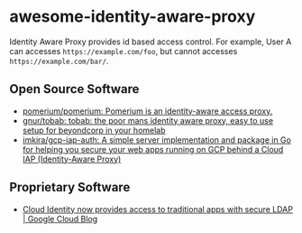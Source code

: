 # awesome-identity-aware-proxy

Identity Aware Proxy provides id based access control. For example, User A can accesses `https://example.com/foo`, but cannot accesses `https://example.com/bar/`.

## Open Source Software

- [pomerium/pomerium: Pomerium is an identity-aware access proxy.](https://github.com/pomerium/pomerium)
- [gnur/tobab: tobab: the poor mans identity aware proxy, easy to use setup for beyondcorp in your homelab](https://github.com/gnur/tobab)
- [imkira/gcp-iap-auth: A simple server implementation and package in Go for helping you secure your web apps running on GCP behind a Cloud IAP (Identity-Aware Proxy)](https://github.com/imkira/gcp-iap-auth)

## Proprietary Software

- [Cloud Identity now provides access to traditional apps with secure LDAP | Google Cloud Blog](https://cloud.google.com/blog/products/identity-security/cloud-identity-now-provides-access-to-traditional-apps-with-secure-ldap)
